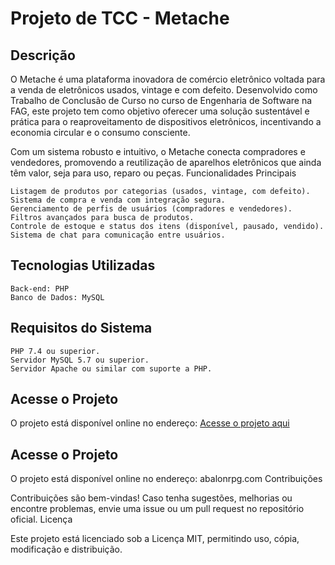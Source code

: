 # Projeto de TCC - Metache
## Descrição

O Metache é uma plataforma inovadora de comércio eletrônico voltada para a venda de eletrônicos usados, vintage e com defeito. Desenvolvido como Trabalho de Conclusão de Curso no curso de Engenharia de Software na FAG, este projeto tem como objetivo oferecer uma solução sustentável e prática para o reaproveitamento de dispositivos eletrônicos, incentivando a economia circular e o consumo consciente.

Com um sistema robusto e intuitivo, o Metache conecta compradores e vendedores, promovendo a reutilização de aparelhos eletrônicos que ainda têm valor, seja para uso, reparo ou peças.
Funcionalidades Principais

    Listagem de produtos por categorias (usados, vintage, com defeito).
    Sistema de compra e venda com integração segura.
    Gerenciamento de perfis de usuários (compradores e vendedores).
    Filtros avançados para busca de produtos.
    Controle de estoque e status dos itens (disponível, pausado, vendido).
    Sistema de chat para comunicação entre usuários.

## Tecnologias Utilizadas

    Back-end: PHP
    Banco de Dados: MySQL

## Requisitos do Sistema

    PHP 7.4 ou superior.
    Servidor MySQL 5.7 ou superior.
    Servidor Apache ou similar com suporte a PHP.

## Acesse o Projeto

O projeto está disponível online no endereço:
[Acesse o projeto aqui](http://abalonrpg.com)

## Acesse o Projeto

O projeto está disponível online no endereço:
abalonrpg.com
Contribuições

Contribuições são bem-vindas! Caso tenha sugestões, melhorias ou encontre problemas, envie uma issue ou um pull request no repositório oficial.
Licença

Este projeto está licenciado sob a Licença MIT, permitindo uso, cópia, modificação e distribuição.